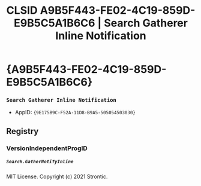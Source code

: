 ﻿---
title: "CLSID A9B5F443-FE02-4C19-859D-E9B5C5A1B6C6 | Search Gatherer Inline Notification"
excerpt: What is COM-Object CLSID A9B5F443-FE02-4C19-859D-E9B5C5A1B6C6?
---

# {A9B5F443-FE02-4C19-859D-E9B5C5A1B6C6}

### `Search Gatherer Inline Notification`
* AppID: `{9E175B9C-F52A-11D8-B9A5-505054503030}`

## Registry


### VersionIndependentProgID

##### `Search.GatherNotifyInline`

MIT License. Copyright (c) 2021 Strontic.


